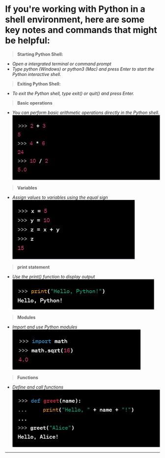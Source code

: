# If you're working with Python in a shell environment, here are some key notes and commands that might be helpful:

>**Starting Python Shell:**
- *Open a intergrated terminal or command prompt*
- *Type python (Windows) or python3 (Mac) and press Enter to start the Python interactive shell.*

>**Exiting Python Shell:**
- *To exit the Python shell, type exit() or quit() and press Enter.*

>**Basic operations**
- *You can perform basic arithmetic operations directly in the Python shell.*
    ![Code](../03_PythonInShell/snippets/Screenshot%202024-02-02%20130652.jpg)

>**Variables**
- *Assign values to variables using the equal sign*
    ![code](../03_PythonInShell/snippets/Screenshot%202024-02-02%20131110.jpg)

>**print statement**
- *Use the print() function to display output*
    ![code](../03_PythonInShell/snippets/Screenshot%202024-02-02%20131236.jpg)

>**Modules**
- *Import and use Python modules*
    ![code](../03_PythonInShell/snippets/Screenshot%202024-02-02%20131405.jpg)

>**Functions**
- *Define and call functions*
    ![code](../03_PythonInShell/snippets/Screenshot%202024-02-02%20131621.jpg)

---